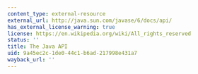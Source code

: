 ```yaml
---
content_type: external-resource
external_url: http://java.sun.com/javase/6/docs/api/
has_external_license_warning: true
license: https://en.wikipedia.org/wiki/All_rights_reserved
status: ''
title: The Java API
uid: 9a45ec2c-1de0-44c1-b6ad-217998e431a7
wayback_url: ''
---
```

